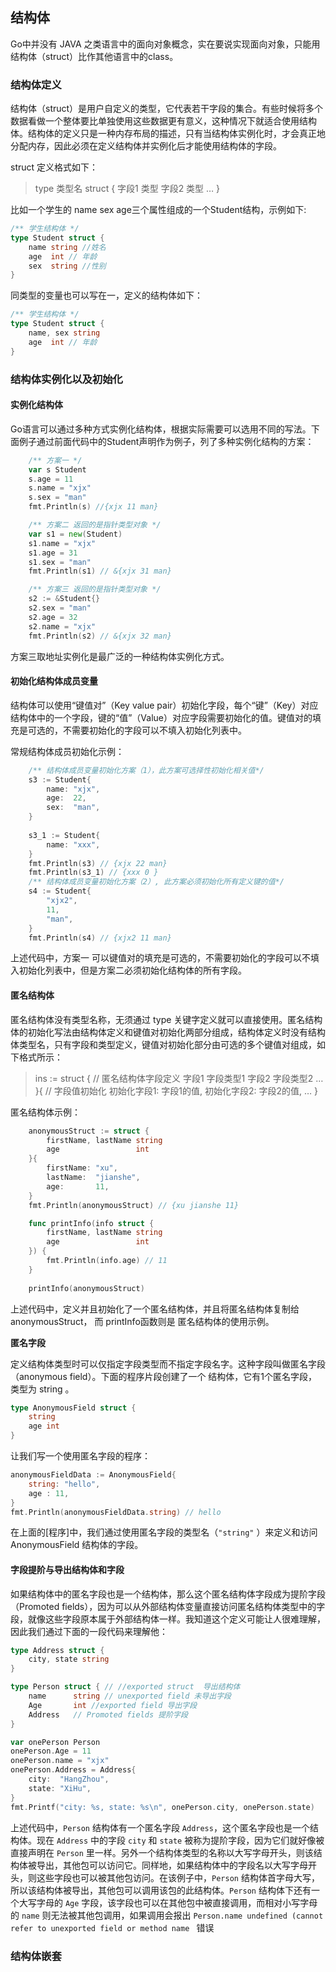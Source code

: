 ## 结构体

Go中并没有 JAVA 之类语言中的面向对象概念，实在要说实现面向对象，只能用结构体（struct）比作其他语言中的class。

### 结构体定义

结构体（struct）是用户自定义的类型，它代表若干字段的集合。有些时候将多个数据看做一个整体要比单独使用这些数据更有意义，这种情况下就适合使用结构体。结构体的定义只是一种内存布局的描述，只有当结构体实例化时，才会真正地分配内存，因此必须在定义结构体并实例化后才能使用结构体的字段。

struct 定义格式如下：

> type 类型名 struct {
>   字段1 类型
>   字段2 类型
>   …
> }

比如一个学生的 name sex age三个属性组成的一个Student结构，示例如下:

```go
/** 学生结构体 */
type Student struct {
	name string //姓名
	age  int // 年龄
	sex  string //性别
}
```

同类型的变量也可以写在一，定义的结构体如下：

```go
/** 学生结构体 */
type Student struct {
	name, sex string
	age  int // 年龄
}
```

### 结构体实例化以及初始化

#### **实例化结构体**

Go语言可以通过多种方式实例化结构体，根据实际需要可以选用不同的写法。下面例子通过前面代码中的Student声明作为例子，列了多种实例化结构的方案：

```go
	/** 方案一 */
	var s Student
	s.age = 11
	s.name = "xjx"
	s.sex = "man"
	fmt.Println(s) //{xjx 11 man}

	/** 方案二 返回的是指针类型对象 */
	var s1 = new(Student)
	s1.name = "xjx"
	s1.age = 31
	s1.sex = "man"
	fmt.Println(s1) // &{xjx 31 man}

	/** 方案三 返回的是指针类型对象 */
	s2 := &Student{}
	s2.sex = "man"
	s2.age = 32
	s2.name = "xjx"
	fmt.Println(s2) // &{xjx 32 man}
```

方案三取地址实例化是最广泛的一种结构体实例化方式。

#### **初始化结构体成员变量**

结构体可以使用“键值对”（Key value pair）初始化字段，每个“键”（Key）对应结构体中的一个字段，键的“值”（Value）对应字段需要初始化的值。键值对的填充是可选的，不需要初始化的字段可以不填入初始化列表中。

常规结构体成员初始化示例：

```go
	/** 结构体成员变量初始化方案（1），此方案可选择性初始化相关值*/
	s3 := Student{
		name: "xjx",
		age:  22,
		sex:  "man",
	}
	
	s3_1 := Student{
		name: "xxx",
	}
	fmt.Println(s3) // {xjx 22 man}
	fmt.Println(s3_1) // {xxx 0 }
	/** 结构体成员变量初始化方案（2）, 此方案必须初始化所有定义键的值*/
	s4 := Student{
		"xjx2",
		11,
		"man",
	}
	fmt.Println(s4) // {xjx2 11 man}
```

上述代码中，方案一 可以键值对的填充是可选的，不需要初始化的字段可以不填入初始化列表中，但是方案二必须初始化结构体的所有字段。

#### **匿名结构体**

匿名结构体没有类型名称，无须通过 type 关键字定义就可以直接使用。匿名结构体的初始化写法由结构体定义和键值对初始化两部分组成，结构体定义时没有结构体类型名，只有字段和类型定义，键值对初始化部分由可选的多个键值对组成，如下格式所示：

> ins := struct {
>   // 匿名结构体字段定义
>   字段1 字段类型1
>   字段2 字段类型2
>   …
> }{
>   // 字段值初始化
>   初始化字段1: 字段1的值,
>   初始化字段2: 字段2的值,
>   …
> }

匿名结构体示例：

```go
	anonymousStruct := struct {
		firstName, lastName string
		age                 int
	}{
		firstName: "xu",
		lastName:  "jianshe",
		age:       11,
	}
	fmt.Println(anonymousStruct) // {xu jianshe 11}

    func printInfo(info struct {
        firstName, lastName string
        age                 int
    }) {
        fmt.Println(info.age) // 11
    }
	
	printInfo(anonymousStruct)
```

上述代码中，定义并且初始化了一个匿名结构体，并且将匿名结构体复制给 anonymousStruct， 而 printInfo函数则是 匿名结构体的使用示例。

**匿名字段**

定义结构体类型时可以仅指定字段类型而不指定字段名字。这种字段叫做匿名字段（anonymous field）。下面的程序片段创建了一个  结构体，它有1个匿名字段，类型为 string 。

```go
type AnonymousField struct {
	string
	age int
}
```

让我们写一个使用匿名字段的程序：

```go
anonymousFieldData := AnonymousField{
    string: "hello",
    age : 11,
}
fmt.Println(anonymousFieldData.string) // hello
```

在上面的[程序]中，我们通过使用匿名字段的类型名（`"string"` ）来定义和访问 AnonymousField 结构体的字段。

#### **字段提阶与导出结构体和字段**

如果结构体中的匿名字段也是一个结构体，那么这个匿名结构体字段成为提阶字段（Promoted fields），因为可以从外部结构体变量直接访问匿名结构体类型中的字段，就像这些字段原本属于外部结构体一样。我知道这个定义可能让人很难理解，因此我们通过下面的一段代码来理解他：

```go
type Address struct {
	city, state string
}

type Person struct { // //exported struct  导出结构体
	name      string // unexported field 未导出字段
	Age       int //exported field 导出字段
	Address   // Promoted fields 提阶字段
}

var onePerson Person
onePerson.Age = 11
onePerson.name = "xjx"
onePerson.Address = Address{
    city:  "HangZhou",
    state: "XiHu",
}
fmt.Printf("city: %s, state: %s\n", onePerson.city, onePerson.state)
```

上述代码中，`Person` 结构体有一个匿名字段 `Address`，这个匿名字段也是一个结构体。现在 `Address` 中的字段 `city` 和 `state` 被称为提阶字段，因为它们就好像被直接声明在 `Person` 里一样。另外一个结构体类型的名称以大写字母开头，则该结构体被导出，其他包可以访问它。同样地，如果结构体中的字段名以大写字母开头，则这些字段也可以被其他包访问。在该例子中，`Person` 结构体首字母大写，所以该结构体被导出，其他包可以调用该包的此结构体。`Person` 结构体下还有一个大写字母的 `Age` 字段，该字段也可以在其他包中被直接调用，而相对小写字母的 `name` 则无法被其他包调用，如果调用会报出  `Person.name undefined (cannot refer to unexported field or method name ` 错误

### 结构体嵌套

